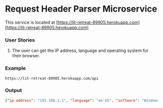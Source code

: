 # Request Header Parser Microservice

This service is located at
[https://lit-retreat-89905.herokuapp.com](https://lit-retreat-89905.herokuapp.com)

### User Stories
1) The user can get the IP address, 
language and operating system for their browser.

### Example
```url
https://lit-retreat-89905.herokuapp.com/api
```

### Output
```json
{"ip-address": "192.168.1.1", "language": "en-US", "software": "Windows NT 10.0; Win64; x64"}
```
